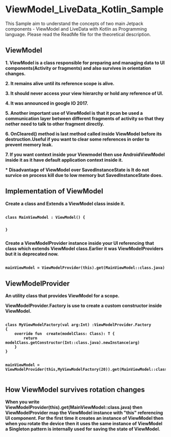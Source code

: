 # ViewModel_LiveData_Kotlin_Sample
This Sample aim to understand the concepts of two main Jetpack components - ViewModel and LiveData with Kotlin as Programming language. Please read the ReadMe file for the theoretical description.
<h2>ViewModel</h2>
<p><b>1. ViewModel is a class responsible for preparing and managing data to UI components(Activity or fragments) and also survives in orientation changes.</b></p>
<p><b>2. It remains alive until its reference scope is alive.</b></p>
<p><b>3. It should never access your view hierarchy or hold any reference of UI.</b></p>
<p><b>4. It was announced in google IO 2017.</b></p>
<p><b>5. Another important use of ViewModel is that it pcan be used a communication layer between different fragments of activity so that
they nether need to talk to other fragment directly. </b></p>
<p><b>6. OnCleared() method is last method called inside ViewModel before its destruction.Useful if you want to clear some references in order to prevent memory leak.</p></p>
<p><b>7. If you want context inside your Viewmodel then use AndroidViewModel inside it as it have default application context inside it. </b></p>

<p><b> * Disadvantage of ViewModel over SavedInstanceState is It do not survice on process kill due to low memory but SavedInstanceState does. </b></p>

<h2> Implementation of ViewModel </h2>
<p><b> Create a class and Extends a ViewModel class inside it. </b></p>
<pre><code>
class MainViewModel : ViewModel() {

}
</pre></code>
<p><b> Create a ViewModelProvider instance inside your UI referencing that class which extends ViewModel class.Earlier it was ViewModelProviders but it is deprecated now. </b></p>
<pre><code>
mainViewModel = ViewModelProvider(this).get(MainViewModel::class.java)
</code></pre>

<h2> ViewModelProvider</h2>
<p><b> An utility class that provides ViewModel for a scope.</p></b>
<p><b> ViewModelProvider.Factory is use to create a custom constructor inside ViewModel.</b></p>
<pre><code>
class MyViewModelFactory(val arg:Int) :ViewModelProvider.Factory
{
    override fun <T : ViewModel?> create(modelClass: Class<T>): T {
        return modelClass.getConstructor(Int::class.java).newInstance(arg)
    }
}

mainViewModel = ViewModelProvider(this,MyViewModelFactory(20)).get(MainViewModel::class.java)
</code></pre>
<h2> How ViewModel survives rotation changes </h2>
<p><b>When you write ViewModelProvider(this).get(MainViewModel::class.java) then ViewModelProvider map the ViewModel instance with "this" referencing
UI component. For the first time it creates an instance of ViewModel then when you rotate the device then it uses the same instance of ViewModel
a Singleton pattern is internally used for saving the state of ViewModel.</b></p>

